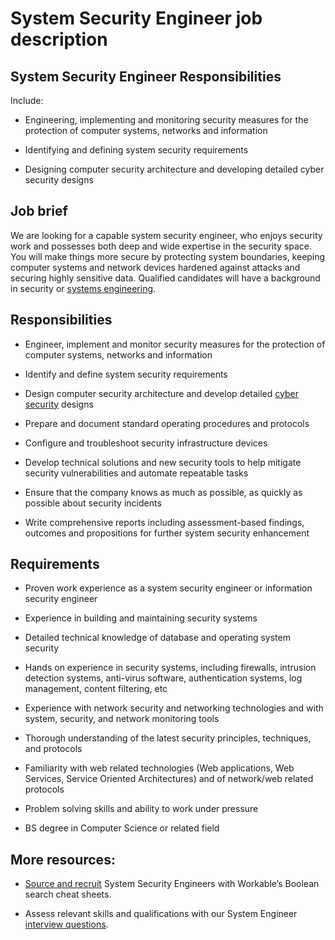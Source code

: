 # System Security Engineer job description


## System Security Engineer Responsibilities

Include:

* Engineering, implementing and monitoring security measures for the protection of computer systems, networks and information

* Identifying and defining system security requirements

* Designing computer security architecture and developing detailed cyber security designs
<a href="http://ojjme2x5sm337cgpo2mhuny3-wpengine.netdna-ssl.com/wp-content/uploads/2013/07/system-security-engineer.jpg" data-rel="lightbox-gallery-0" data-rl_title data-rl_caption title>

</a>


## Job brief

We are looking for a capable system security engineer, who enjoys security work and possesses both deep and wide expertise in the security space.
You will make things more secure by protecting system boundaries, keeping computer systems and network devices hardened against attacks and securing highly sensitive data. Qualified candidates will have a background in security or <a href="https://resources.workable.com/systems-engineer-job-description">systems engineering</a>.


## Responsibilities

* Engineer, implement and monitor security measures for the protection of computer systems, networks and information

* Identify and define system security requirements

* Design computer security architecture and develop detailed <a href="https://resources.workable.com/cyber-security-policy">cyber security</a> designs

* Prepare and document standard operating procedures and protocols

* Configure and troubleshoot security infrastructure devices

* Develop technical solutions and new security tools to help mitigate security vulnerabilities and automate repeatable tasks

* Ensure that the company knows as much as possible, as quickly as possible about security incidents

* Write comprehensive reports including assessment-based findings, outcomes and propositions for further system security enhancement


## Requirements

* Proven work experience as a system security engineer or information security engineer

* Experience in building and maintaining security systems

* Detailed technical knowledge of database and operating system security

* Hands on experience in security systems, including firewalls, intrusion detection systems, anti-virus software, authentication systems, log management, content filtering, etc

* Experience with network security and networking technologies and with system, security, and network monitoring tools

* Thorough understanding of the latest security principles, techniques, and protocols

* Familiarity with web related technologies (Web applications, Web Services, Service Oriented Architectures) and of network/web related protocols

* Problem solving skills and ability to work under pressure

* BS degree in Computer Science or related field

## More resources:
* <a href="https://resources.workable.com/find-engineers-managers-boolean-search-strings">Source and recruit</a> System Security Engineers with Workable’s Boolean search cheat sheets.

* Assess relevant skills and qualifications with our System Engineer <a href="https://resources.workable.com/system-engineer-interview-questions">interview questions</a>.
